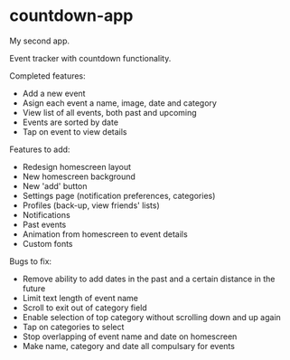 # countdown-app
My second app.

Event tracker with countdown functionality. 

Completed features:

- Add a new event
- Asign each event a name, image, date and category
- View list of all events, both past and upcoming
- Events are sorted by date
- Tap on event to view details

Features to add:

- Redesign homescreen layout
- New homescreen background
- New 'add' button
- Settings page (notification preferences, categories)
- Profiles (back-up, view friends' lists)
- Notifications
- Past events
- Animation from homescreen to event details
- Custom fonts

Bugs to fix:

- Remove ability to add dates in the past and a certain distance in the future
- Limit text length of event name
- Scroll to exit out of category field
- Enable selection of top category without scrolling down and up again
- Tap on categories to select
- Stop overlapping of event name and date on homescreen
- Make name, category and date all compulsary for events
